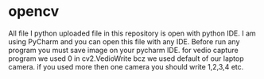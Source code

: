 # opencv
All file I python uploaded file in this repository is open with python IDE. I am using PyCharm and you can open this file with any IDE.
Before run any program you must save image on your pycharm IDE.
for vedio capture program we used 0 in cv2.VedioWrite bcz we used default of our laptop camera. if you used more then one camera you should write 1,2,3,4 etc.
